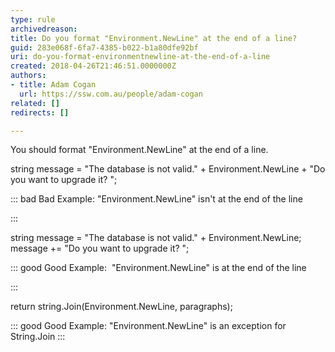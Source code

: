 ```yaml
---
type: rule
archivedreason: 
title: Do you format "Environment.NewLine" at the end of a line?
guid: 283e068f-6fa7-4385-b022-b1a80dfe92bf
uri: do-you-format-environmentnewline-at-the-end-of-a-line
created: 2018-04-26T21:46:51.0000000Z
authors:
- title: Adam Cogan
  url: https://ssw.com.au/people/adam-cogan
related: []
redirects: []

---
```


You should format "Environment.NewLine" at the end of a line.


<!--endintro-->

string message = "The database is not valid." + Environment.NewLine + "Do you want to upgrade it? ";


::: bad
Bad Example: "Environment.NewLine" isn't at the end of the line 

:::




string message = "The database is not valid." + Environment.NewLine;
message += "Do you want to upgrade it? ";


::: good
Good Example:  "Environment.NewLine" is at the end of the line 

:::




return string.Join(Environment.NewLine, paragraphs);


::: good
Good Example: "Environment.NewLine" is an exception for String.Join
:::
